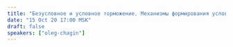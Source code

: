 ```yaml
---
title: "Безусловное и условное торможение. Механизмы формирования условных рефлексов"
date: "15 Oct 20 17:00 MSK"
draft: false
speakers: ["oleg-chagin"]
---
```


